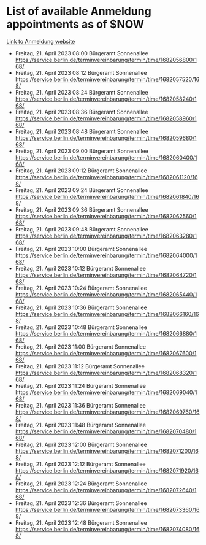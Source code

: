 # List of available Anmeldung appointments as of $NOW
[Link to Anmeldung website](https://service.berlin.de/terminvereinbarung/termin/tag.php?termin=1&anliegen[]=120686&dienstleisterlist=122210,122217,327316,122219,327312,122227,327314,122231,327346,122243,327348,122254,122252,329742,122260,329745,122262,329748,122271,327278,122273,327274,122277,327276,330436,122280,327294,122282,327290,122284,327292,122291,327270,122285,327266,122286,327264,122296,327268,150230,329760,122297,327286,122294,327284,122312,329763,122314,329775,122304,327330,122311,327334,122309,327332,317869,122281,327352,122279,329772,122283,122276,327324,122274,327326,122267,329766,122246,327318,122251,327320,122257,327322,122208,327298,122226,327300&herkunft=http%3A%2F%2Fservice.berlin.de%2Fdienstleistung%2F120686%2F)
- Freitag, 21. April 2023 08:00 Bürgeramt Sonnenallee https://service.berlin.de/terminvereinbarung/termin/time/1682056800/168/
- Freitag, 21. April 2023 08:12 Bürgeramt Sonnenallee https://service.berlin.de/terminvereinbarung/termin/time/1682057520/168/
- Freitag, 21. April 2023 08:24 Bürgeramt Sonnenallee https://service.berlin.de/terminvereinbarung/termin/time/1682058240/168/
- Freitag, 21. April 2023 08:36 Bürgeramt Sonnenallee https://service.berlin.de/terminvereinbarung/termin/time/1682058960/168/
- Freitag, 21. April 2023 08:48 Bürgeramt Sonnenallee https://service.berlin.de/terminvereinbarung/termin/time/1682059680/168/
- Freitag, 21. April 2023 09:00 Bürgeramt Sonnenallee https://service.berlin.de/terminvereinbarung/termin/time/1682060400/168/
- Freitag, 21. April 2023 09:12 Bürgeramt Sonnenallee https://service.berlin.de/terminvereinbarung/termin/time/1682061120/168/
- Freitag, 21. April 2023 09:24 Bürgeramt Sonnenallee https://service.berlin.de/terminvereinbarung/termin/time/1682061840/168/
- Freitag, 21. April 2023 09:36 Bürgeramt Sonnenallee https://service.berlin.de/terminvereinbarung/termin/time/1682062560/168/
- Freitag, 21. April 2023 09:48 Bürgeramt Sonnenallee https://service.berlin.de/terminvereinbarung/termin/time/1682063280/168/
- Freitag, 21. April 2023 10:00 Bürgeramt Sonnenallee https://service.berlin.de/terminvereinbarung/termin/time/1682064000/168/
- Freitag, 21. April 2023 10:12 Bürgeramt Sonnenallee https://service.berlin.de/terminvereinbarung/termin/time/1682064720/168/
- Freitag, 21. April 2023 10:24 Bürgeramt Sonnenallee https://service.berlin.de/terminvereinbarung/termin/time/1682065440/168/
- Freitag, 21. April 2023 10:36 Bürgeramt Sonnenallee https://service.berlin.de/terminvereinbarung/termin/time/1682066160/168/
- Freitag, 21. April 2023 10:48 Bürgeramt Sonnenallee https://service.berlin.de/terminvereinbarung/termin/time/1682066880/168/
- Freitag, 21. April 2023 11:00 Bürgeramt Sonnenallee https://service.berlin.de/terminvereinbarung/termin/time/1682067600/168/
- Freitag, 21. April 2023 11:12 Bürgeramt Sonnenallee https://service.berlin.de/terminvereinbarung/termin/time/1682068320/168/
- Freitag, 21. April 2023 11:24 Bürgeramt Sonnenallee https://service.berlin.de/terminvereinbarung/termin/time/1682069040/168/
- Freitag, 21. April 2023 11:36 Bürgeramt Sonnenallee https://service.berlin.de/terminvereinbarung/termin/time/1682069760/168/
- Freitag, 21. April 2023 11:48 Bürgeramt Sonnenallee https://service.berlin.de/terminvereinbarung/termin/time/1682070480/168/
- Freitag, 21. April 2023 12:00 Bürgeramt Sonnenallee https://service.berlin.de/terminvereinbarung/termin/time/1682071200/168/
- Freitag, 21. April 2023 12:12 Bürgeramt Sonnenallee https://service.berlin.de/terminvereinbarung/termin/time/1682071920/168/
- Freitag, 21. April 2023 12:24 Bürgeramt Sonnenallee https://service.berlin.de/terminvereinbarung/termin/time/1682072640/168/
- Freitag, 21. April 2023 12:36 Bürgeramt Sonnenallee https://service.berlin.de/terminvereinbarung/termin/time/1682073360/168/
- Freitag, 21. April 2023 12:48 Bürgeramt Sonnenallee https://service.berlin.de/terminvereinbarung/termin/time/1682074080/168/
